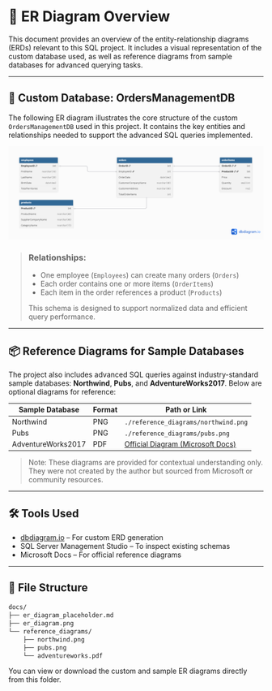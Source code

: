 # 🧭 ER Diagram Overview

This document provides an overview of the entity-relationship diagrams (ERDs) relevant to this SQL project. It includes a visual representation of the custom database used, as well as reference diagrams from sample databases for advanced querying tasks.

---

## 📌 Custom Database: OrdersManagementDB

The following ER diagram illustrates the core structure of the custom `OrdersManagementDB` used in this project. It contains the key entities and relationships needed to support the advanced SQL queries implemented.

![OrdersManagementDB ERD](./er_diagram.png)

> ### Relationships:
> - One employee (`Employees`) can create many orders (`Orders`)
> - Each order contains one or more items (`OrderItems`)
> - Each item in the order references a product (`Products`)
> 
> This schema is designed to support normalized data and efficient query performance.

---

## 📦 Reference Diagrams for Sample Databases 

The project also includes advanced SQL queries against industry-standard sample databases: **Northwind**, **Pubs**, and **AdventureWorks2017**. Below are optional diagrams for reference:

| Sample Database   | Format | Path or Link |
|-------------------|--------|--------------|
| Northwind         | PNG    | `./reference_diagrams/northwind.png` |
| Pubs              | PNG    | `./reference_diagrams/pubs.png` |
| AdventureWorks2017| PDF    | [Official Diagram (Microsoft Docs)](https://learn.microsoft.com/en-us/sql/samples/adventureworks-install-configure) |

> Note: These diagrams are provided for contextual understanding only. They were not created by the author but sourced from Microsoft or community resources.

---

## 🛠️ Tools Used

- [dbdiagram.io](https://dbdiagram.io) – For custom ERD generation  
- SQL Server Management Studio – To inspect existing schemas  
- Microsoft Docs – For official reference diagrams  

---

## 📁 File Structure

```
docs/
├── er_diagram_placeholder.md
├── er_diagram.png
└── reference_diagrams/
    ├── northwind.png
    ├── pubs.png
    └── adventureworks.pdf
```

You can view or download the custom and sample ER diagrams directly from this folder.

